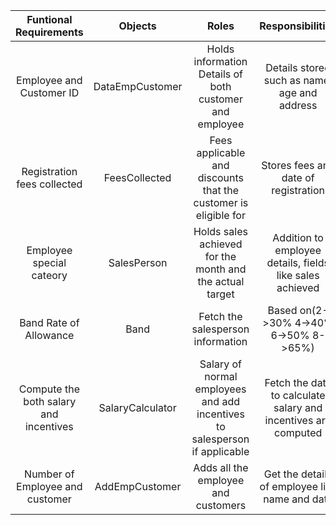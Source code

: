 | Funtional Requirements                 | Objects          | Roles                                                                      | Responsibilities                                              |
| :---------------------:                | :-----------:    | :----------------:                                                         | :----------------------:                                      |
| Employee and Customer ID               |DataEmpCustomer   | Holds information Details of both customer and employee                    | Details stored such as name, age and address                  |
| Registration fees collected            | FeesCollected    | Fees applicable and discounts that the customer is eligible for            | Stores fees and date of registration                          |
| Employee special cateory               | SalesPerson      | Holds sales achieved for the month and the actual target                   | Addition to employee details, fields like sales achieved      |
| Band Rate of Allowance                 | Band             | Fetch the salesperson information                                          | Based on(2->30% 4->40% 6->50% 8->65%)                                  |              
| Compute the both salary and incentives | SalaryCalculator | Salary of normal employees and add incentives to salesperson if applicable | Fetch the data to calculate salary and incentives are computed| 
| Number of Employee and customer        | AddEmpCustomer             | Adds all the employee and customers                                        | Get the details of employee like name and date                |
   
